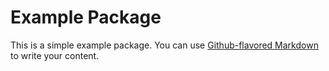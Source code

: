 # Example Package

This is a simple example package. You can use
[Github-flavored Markdown](https://github.com/erkuo521/libcek)
to write your content.
